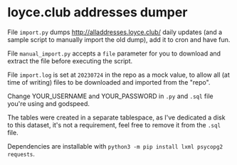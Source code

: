 # loyce.club addresses dumper 

File `import.py` dumps http://alladdresses.loyce.club/ daily updates
(and a sample script to manually import the old dump), add it to cron and have fun.

File `manual_import.py` accepts a `file` parameter for you to download and extract the file before executing the script.

File `import.log` is set at `20230724` in the repo as a mock value, to allow all (at time of writing) files to be downloaded and imported from the "repo".




Change YOUR_USERNAME and YOUR_PASSWORD in `.py` and `.sql` file you're using and godspeed.

The tables were created in a separate tablespace, as I've dedicated a disk to this dataset, it's not a requirement, feel free to remove it from the `.sql` file.

Dependencies are installable with `python3 -m pip install lxml psycopg2 requests`.